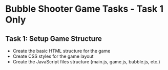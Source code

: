 # Bubble Shooter Game Tasks - Task 1 Only

## Task 1: Setup Game Structure
- Create the basic HTML structure for the game
- Create CSS styles for the game layout
- Create the JavaScript files structure (main.js, game.js, bubble.js, etc.)
